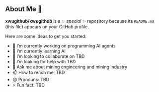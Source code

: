 ## About Me 👋


**xwugithub/xwugithub** is a ✨ _special_ ✨ repository because its `README.md` (this file) appears on your GitHub profile.

Here are some ideas to get you started:

- 🔭 I’m currently working on programming AI agents
- 🌱 I’m currently learning AI
- 👯 I’m looking to collaborate on TBD
- 🤔 I’m looking for help with TBD
- 💬 Ask me about mining engineering and mining industry
- 📫 How to reach me: TBD
- 😄 Pronouns: TBD
- ⚡ Fun fact: TBD

<!--
Hidden texts section.
-->


